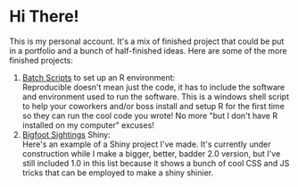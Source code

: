 # Hi There!

<!--
Top languages card              
[![Top Langs](https://github-readme-stats.vercel.app/api/top-langs/?username=Russell-Shean&exclude_repo=Russell-Shean.github.io,NLD-COVID19-sewage&langs_count=20)](https://github.com/anuraghazra/github-readme-stats)

Github Stats card          
[![My Github stats](https://github-readme-stats.vercel.app/api?username=Russell-Shean&hide_rank=true)](https://github.com/anuraghazra/github-readme-stats)

Github streak card        
[![GitHub Streak](https://streak-stats.demolab.com?user=russell-shean)](https://git.io/streak-stats)
--> 

<!-- Moving hand wave gif: https://omrilotan.medium.com/rich-html-in-github-readme-bfb3de791441 -->
This is my personal account. It's a mix of finished project that could be put in a portfolio and a bunch of half-finished ideas. Here are some of the more finished projects:

1. <a href="https://github.com/Russell-Shean/batch_scripts">Batch Scripts</a> to set up an R environment:</br>
Reproducible doesn't mean just the code, it has to include the software and environment used to run the software. This is a windows shell script to help your coworkers and/or boss install and setup R for the first time so they can run the cool code you wrote! No more "but I don't have R installed on my computer" excuses!
3. <a href="https://github.com/Russell-Shean/bigfoot_sightings">Bigfoot Sightings</a> Shiny:</br>
   Here's an example of a Shiny project I've made. It's currently under construction while I make a bigger, better, badder 2.0 version, but I've still included 1.0 in this list because it shows a bunch of cool CSS and JS tricks that can be employed to make a shiny shinier. 
<!--
Have an exciting project you want to colaborate on?             
Bored and want to know how I made something you found here?            
Want to hire me? 😅              
Feel free to reach out on <a href="https://www.linkedin.com/in/russell-shean/" alt="LinkedIn">
        <img src="https://img.shields.io/badge/Linkedin-blue?style=for-the-badge&logo=linkedin&logoColor=white" /></a> or GitHub! 
-->
